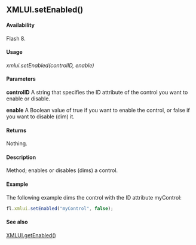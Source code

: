 ## XMLUI.setEnabled()

#### Availability

Flash 8.

#### Usage

*xmlui.setEnabled(controlID, enable)*

#### Parameters

**controlID** A string that specifies the ID attribute of the control you want to enable or disable.

**enable** A Boolean value of true if you want to enable the control, or false if you want to disable (dim) it.

#### Returns

Nothing.

#### Description

Method; enables or disables (dims) a control.

#### Example

The following example dims the control with the ID attribute myControl:

```javascript
fl.xmlui.setEnabled("myControl", false);
```

#### See also

[XMLUI.getEnabled()](../XMLUI_object/XMLUI4.md)
